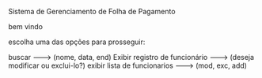 Sistema de Gerenciamento de Folha de Pagamento

bem vindo

<!-- lista de funcionarios -->

escolha uma das opções para prosseguir:

buscar ---> (nome, data, end)
Exibir registro de funcionário  ---> (deseja modificar ou exclui-lo?)
exibir lista de funcionarios ---> (mod, exc, add)

